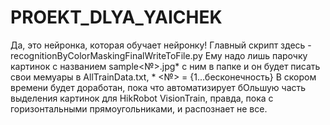# PROEKT_DLYA_YAICHEK
Да, это нейронка, которая обучает нейронку!
Главный скрипт здесь - recognitionByColorMaskingFinalWriteToFile.py
Ему надо лишь парочку картинок с названием sample<№>.jpg* с ним в папке и он будет писать свои мемуары в AllTrainData.txt, * <№> = {1...бесконечность}
В скором времени будет доработан, пока что автоматизирует бОльшую часть выделения картинок для HikRobot VisionTrain, правда, пока с горизонтальными прямоугольниками, и распознает не все.
